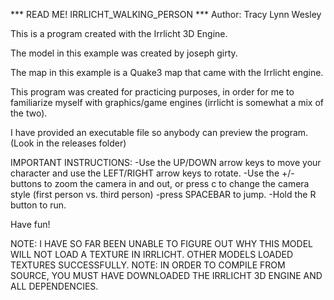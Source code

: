 *** READ ME! IRRLICHT_WALKING_PERSON ***
Author: Tracy Lynn Wesley

This is a program created with the Irrlicht 3D Engine.

The model in this example was created by joseph girty.

The map in this example is a Quake3 map that came with the Irrlicht engine.

This program was created for practicing purposes, in order for me to familiarize myself with graphics/game engines (irrlicht is somewhat a mix of the two).

I have provided an executable file so anybody can preview the program. (Look in the releases folder)

IMPORTANT INSTRUCTIONS:
-Use the UP/DOWN arrow keys to move your character and use the LEFT/RIGHT arrow keys to rotate.
-Use the +/- buttons to zoom the camera in and out, or press c to change the camera style (first person vs. third person)
-press SPACEBAR to jump.
-Hold the R button to run.

Have fun!

NOTE: I HAVE SO FAR BEEN UNABLE TO FIGURE OUT WHY THIS MODEL WILL NOT LOAD A TEXTURE IN IRRLICHT. OTHER MODELS LOADED TEXTURES SUCCESSFULLY.
NOTE: IN ORDER TO COMPILE FROM SOURCE, YOU MUST HAVE DOWNLOADED THE IRRLICHT 3D ENGINE AND ALL DEPENDENCIES.
